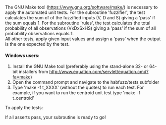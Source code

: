 The GNU Make tool (https://www.gnu.org/software/make/) is necessary to apply the automated unit tests.
For the subroutine 'fuzzifier', the test calculates the sum of of the fuzzified inputs (V, D and S)  giving a 'pass' if the sum equals 1.  For the subroutine 'rules', the test calculates the total probability of all observations (VxDxSxHS) giving a 'pass' if the sum of all probability observations equals 1.  
All other tests, apply given input values and assign a 'pass' when the output is the one expected by the test.

#### Windows users:
1. Install the GNU Make tool (preferably using the stand-alone 32- or 64-bit installers from http://www.equation.com/servlet/equation.cmd?fa=make)
2. Open the command prompt and navigate to the habfuzz/tests subfolder
3. Type 'make -f t_XXXX' (without the quotes) to run each test. For example, if you want to run the centroid unit test type 'make -f t_centroid'



To apply the tests:



If all asserts pass, your subroutine is ready to go!

